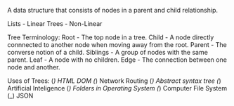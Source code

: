 A data structure that consists of nodes in a parent and child relationship.

Lists - Linear
Trees - Non-Linear

Tree Terminology:
Root - The top node in a tree.
Child - A node directly connnected to another node when moving away from the root.
Parent - The converse notion of a child.
Siblings - A group of nodes with the same parent.
Leaf - A node with no children.
Edge - The connection between one node and another.

Uses of Trees:
(_) HTML DOM
(_) Network Routing
(_) Abstract syntax tree
(_) Artificial Inteligence
(_) Folders in Operating System
(_) Computer File System
(\_) JSON

